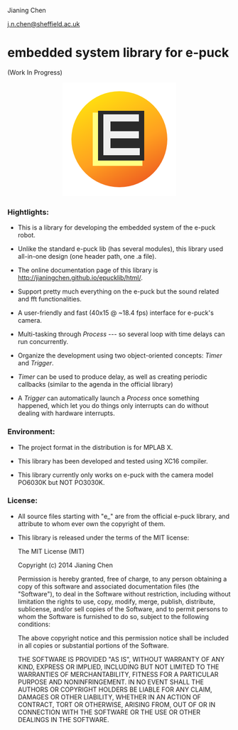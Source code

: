 
Jianing Chen

j.n.chen@sheffield.ac.uk

embedded system library for e-puck 
==================================

(Work In Progress)

<p align="center">
<img src="/el/el_logo_color.png" />
</p>

### Hightlights: 

 - This is a library for developing the embedded system of the e-puck robot. 
 
 - Unlike the standard e-puck lib (has several modules), this library used 
 all-in-one design (one header path, one .a file). 
 
 - The online documentation page of this library is 
 http://jianingchen.github.io/epucklib/html/.
 
 - Support pretty much everything on the e-puck but the sound related and fft 
 functionalities. 
 
 - A user-friendly and fast (40x15 @ ~18.4 fps) interface for e-puck's camera.  
 
 - Multi-tasking through _Process_ --- so several loop with time delays can run 
 concurrently. 

 - Organize the development using two object-oriented concepts: 
 _Timer_ and _Trigger_. 

 - _Timer_ can be used to produce delay, as well as creating periodic callbacks 
 (similar to the agenda in the official library)

 - A _Trigger_ can automatically launch a _Process_ once something happened, 
 which let you do things only interrupts can do without dealing with hardware 
 interrupts. 


### Environment:

 - The project format in the distribution is for MPLAB X.
 
 - This library has been developed and tested using XC16 compiler. 
 
 - This library currently only works on e-puck with the camera model PO6030K 
 but NOT PO3030K. 



### License: 

 - All source files starting with "e_" are from the official e-puck library, 
 and attribute to whom ever own the copyright of them. 
 
 - This library is released under the terms of the MIT license:

    The MIT License (MIT)

    Copyright (c) 2014 Jianing Chen

    Permission is hereby granted, free of charge, to any person obtaining a copy
    of this software and associated documentation files (the "Software"), to deal
    in the Software without restriction, including without limitation the rights
    to use, copy, modify, merge, publish, distribute, sublicense, and/or sell
    copies of the Software, and to permit persons to whom the Software is
    furnished to do so, subject to the following conditions:

    The above copyright notice and this permission notice shall be included in all
    copies or substantial portions of the Software.

    THE SOFTWARE IS PROVIDED "AS IS", WITHOUT WARRANTY OF ANY KIND, EXPRESS OR
    IMPLIED, INCLUDING BUT NOT LIMITED TO THE WARRANTIES OF MERCHANTABILITY,
    FITNESS FOR A PARTICULAR PURPOSE AND NONINFRINGEMENT. IN NO EVENT SHALL THE
    AUTHORS OR COPYRIGHT HOLDERS BE LIABLE FOR ANY CLAIM, DAMAGES OR OTHER
    LIABILITY, WHETHER IN AN ACTION OF CONTRACT, TORT OR OTHERWISE, ARISING FROM,
    OUT OF OR IN CONNECTION WITH THE SOFTWARE OR THE USE OR OTHER DEALINGS IN THE
    SOFTWARE.

